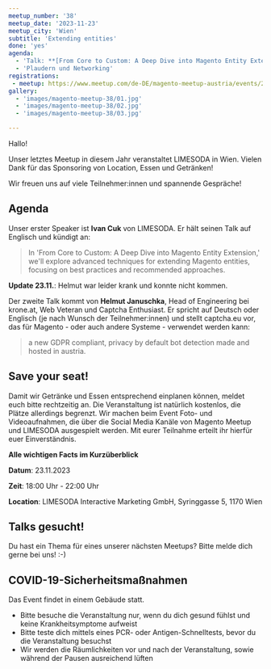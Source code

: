 ```yaml
---
meetup_number: '38'
meetup_date: '2023-11-23'
meetup_city: 'Wien'
subtitle: 'Extending entities'
done: 'yes'
agenda:
  - 'Talk: **[From Core to Custom: A Deep Dive into Magento Entity Extension](https://de.slideshare.net/magentomeetupaustria/38-magento-meetup-austria-ivan-cuk-from-core-to-custom-a-deep-deive-into-magento-entity-extension)** von Ivan Cuk'
  - 'Plaudern und Networking'
registrations:
 - meetup: https://www.meetup.com/de-DE/magento-meetup-austria/events/296765018/
gallery:
  - 'images/magento-meetup-38/01.jpg'
  - 'images/magento-meetup-38/02.jpg'
  - 'images/magento-meetup-38/03.jpg'

---
```


Hallo!

Unser letztes Meetup in diesem Jahr veranstaltet LIMESODA in Wien. Vielen Dank für das Sponsoring von
Location, Essen und Getränken!

Wir freuen uns auf viele Teilnehmer:innen und spannende Gespräche!

## Agenda

Unser erster Speaker ist **Ivan Cuk** von LIMESODA. Er hält seinen Talk auf Englisch und kündigt an:

> In 'From Core to Custom: A Deep Dive into Magento Entity Extension,' we'll explore advanced techniques for extending Magento entities, focusing on best practices and recommended approaches.

**Update 23.11.**: Helmut war leider krank und konnte nicht kommen.

Der zweite Talk kommt von **Helmut Januschka**, Head of Engineering bei krone.at, Web Veteran und Captcha Enthusiast.
Er spricht auf Deutsch oder Englisch (je nach Wunsch der Teilnehmer:innen) und stellt captcha.eu vor, das für Magento -
oder auch andere Systeme - verwendet werden kann:

> a new GDPR compliant, privacy by default bot detection made and hosted in austria.

## Save your seat!

Damit wir Getränke und Essen entsprechend einplanen können, meldet euch bitte rechtzeitig an. Die Veranstaltung ist natürlich kostenlos, die Plätze allerdings begrenzt. Wir machen beim Event Foto- und Videoaufnahmen, die über die Social Media Kanäle von Magento Meetup und LIMESODA ausgespielt werden. Mit eurer Teilnahme erteilt ihr hierfür euer Einverständnis.

**Alle wichtigen Facts im Kurzüberblick**

**Datum**: 23.11.2023

**Zeit**: 18:00 Uhr - 22:00 Uhr

**Location**: LIMESODA Interactive Marketing GmbH, Syringgasse 5, 1170 Wien

## Talks gesucht!

Du hast ein Thema für eines unserer nächsten Meetups? Bitte melde dich gerne bei uns! :-)

## COVID-19-Sicherheitsmaßnahmen

Das Event findet in einem Gebäude statt.

- Bitte besuche die Veranstaltung nur, wenn du dich gesund fühlst und keine Krankheitsymptome aufweist
- Bitte teste dich mittels eines PCR- oder Antigen-Schnelltests, bevor du die Veranstaltung besuchst
- Wir werden die Räumlichkeiten vor und nach der Veranstaltung, sowie während der Pausen ausreichend lüften
